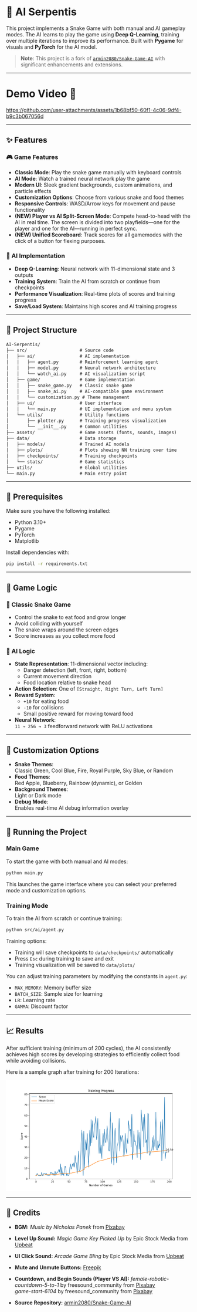 # 🐍 AI Serpentis

This project implements a Snake Game with both manual and AI gameplay modes. The AI learns to play the game using **Deep Q-Learning**, training over multiple iterations to improve its performance. Built with **Pygame** for visuals and **PyTorch** for the AI model.

> **Note**: This project is a fork of [`armin2080/Snake-Game-AI`](https://github.com/armin2080/Snake-Game-AI) with significant enhancements and extensions.

---
# Demo Video 🎥

https://github.com/user-attachments/assets/1b68bf50-60f1-4c06-9df4-b9c3b067056d

---

## ✨ Features

### 🎮 Game Features
- **Classic Mode**: Play the snake game manually with keyboard controls  
- **AI Mode**: Watch a trained neural network play the game  
- **Modern UI**: Sleek gradient backgrounds, custom animations, and particle effects  
- **Customization Options**: Choose from various snake and food themes  
- **Responsive Controls**: WASD/Arrow keys for movement and pause functionality
- **(NEW) Player vs AI Split-Screen Mode**: Compete head-to-head with the AI in real time. The screen is divided into two playfields—one for the player and one for the AI—running in perfect sync.
- **(NEW) Unified Scoreboard**: Track scores for all gamemodes with the click of a button for flexing purposes.

### 🧠 AI Implementation
- **Deep Q-Learning**: Neural network with 11-dimensional state and 3 outputs  
- **Training System**: Train the AI from scratch or continue from checkpoints  
- **Performance Visualization**: Real-time plots of scores and training progress  
- **Save/Load System**: Maintains high scores and AI training progress  

---

## 📁 Project Structure

```
AI-Serpentis/
├── src/                    # Source code
│   ├── ai/                 # AI implementation
│   │   ├── agent.py        # Reinforcement learning agent
│   │   ├── model.py        # Neural network architecture
│   │   └── watch_ai.py     # AI visualization script
│   ├── game/               # Game implementation
│   │   ├── snake_game.py   # Classic snake game
│   │   ├── snake_ai.py     # AI-compatible game environment
│   │   └── customization.py # Theme management
│   ├── ui/                 # User interface
│   │   └── main.py         # UI implementation and menu system
│   └── utils/              # Utility functions
│       ├── plotter.py      # Training progress visualization
│       └── __init__.py     # Common utilities
├── assets/                 # Game assets (fonts, sounds, images)
├── data/                   # Data storage
│   ├── models/             # Trained AI models
│   ├── plots/              # Plots showing NN training over time
│   ├── checkpoints/        # Training checkpoints
│   └── stats/              # Game statistics
├── utils/                  # Global utilities
└── main.py                 # Main entry point
```

---

## 💠 Prerequisites

Make sure you have the following installed:

- Python 3.10+
- Pygame
- PyTorch
- Matplotlib

Install dependencies with:

```bash
pip install -r requirements.txt
```

---

## 🎯 Game Logic

### 🐍 Classic Snake Game
- Control the snake to eat food and grow longer  
- Avoid colliding with yourself  
- The snake wraps around the screen edges  
- Score increases as you collect more food  

### 🧠 AI Logic
- **State Representation**: 11-dimensional vector including:
  - Danger detection (left, front, right, bottom)
  - Current movement direction
  - Food location relative to snake head
- **Action Selection**: One of `[Straight, Right Turn, Left Turn]`
- **Reward System**:
  - `+10` for eating food  
  - `-10` for collisions  
  - Small positive reward for moving toward food
- **Neural Network**:  
  `11 → 256 → 3` feedforward network with ReLU activations  

---

## 🎨 Customization Options

- **Snake Themes**:  
  Classic Green, Cool Blue, Fire, Royal Purple, Sky Blue, or Random  
- **Food Themes**:  
  Red Apple, Blueberry, Rainbow (dynamic), or Golden  
- **Background Themes**:  
  Light or Dark mode  
- **Debug Mode**:  
  Enables real-time AI debug information overlay  

---
## 🚀 Running the Project

### Main Game
To start the game with both manual and AI modes:

```bash
python main.py
```

This launches the game interface where you can select your preferred mode and customization options.

### Training Mode
To train the AI from scratch or continue training:

```bash
python src/ai/agent.py
```

Training options:
- Training will save checkpoints to `data/checkpoints/` automatically
- Press `Esc` during training to save and exit
- Training visualization will be saved to `data/plots/`

You can adjust training parameters by modifying the constants in `agent.py`:
- `MAX_MEMORY`: Memory buffer size
- `BATCH_SIZE`: Sample size for learning
- `LR`: Learning rate
- `GAMMA`: Discount factor

---

## 📈 Results

After sufficient training (minimum of 200 cycles), the AI consistently achieves high scores by developing strategies to efficiently collect food while avoiding collisions.

Here is a sample graph after training for 200 Iterations:

![Training Progress Graph](./training_plot.png)

---

## 🎵 Credits

- **BGM:** *Music by Nicholas Panek* from [Pixabay](https://pixabay.com)  
- **Level Up Sound:** *Magic Game Key Picked Up* by Epic Stock Media from [Upbeat](https://www.upbeat.io)  
- **UI Click Sound:** *Arcade Game Bling* by Epic Stock Media from [Upbeat](https://www.upbeat.io)  
- **Mute and Unmute Buttons:**  [Freepik](https://freepik.com)  

- **Countdown, and Begin Sounds (Player VS AI):** *female-robotic-countdown-5-to-1* by freesound_community from [Pixabay](https://pixabay.com)  
*game-start-6104* by freesound_community from [Pixabay](https://pixabay.com) 

- **Source Repository:** [armin2080/Snake-Game-AI](https://github.com/armin2080/Snake-Game-AI)

